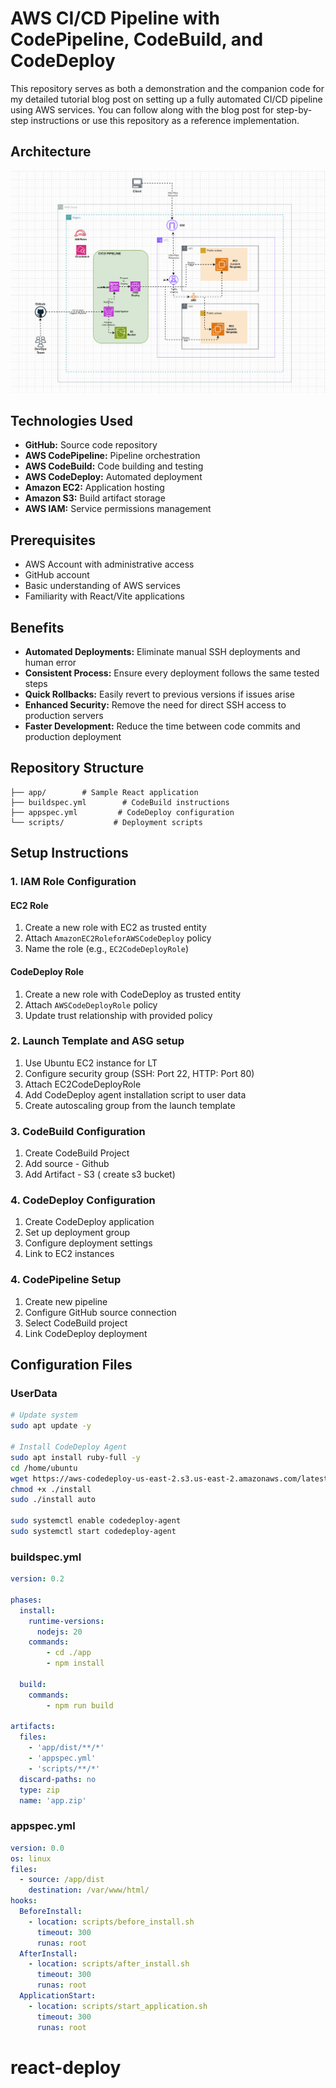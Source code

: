 # AWS CI/CD Pipeline with CodePipeline, CodeBuild, and CodeDeploy

This repository serves as both a demonstration and the companion code for my detailed tutorial blog post on setting up a fully automated CI/CD pipeline using AWS services. You can follow along with the blog post for step-by-step instructions or use this repository as a reference implementation.

## Architecture

![alt text](img-react-app-infra-design.png)

## Technologies Used

- **GitHub:** Source code repository
- **AWS CodePipeline:** Pipeline orchestration
- **AWS CodeBuild:** Code building and testing
- **AWS CodeDeploy:** Automated deployment
- **Amazon EC2:** Application hosting
- **Amazon S3:** Build artifact storage
- **AWS IAM:** Service permissions management

## Prerequisites

- AWS Account with administrative access
- GitHub account
- Basic understanding of AWS services
- Familiarity with React/Vite applications

## Benefits

- **Automated Deployments:** Eliminate manual SSH deployments and human error
- **Consistent Process:** Ensure every deployment follows the same tested steps
- **Quick Rollbacks:** Easily revert to previous versions if issues arise
- **Enhanced Security:** Remove the need for direct SSH access to production servers
- **Faster Development:** Reduce the time between code commits and production deployment

## Repository Structure

```
├── app/        # Sample React application
├── buildspec.yml        # CodeBuild instructions
├── appspec.yml         # CodeDeploy configuration
└── scripts/           # Deployment scripts
```

## Setup Instructions

### 1. IAM Role Configuration

#### EC2 Role
1. Create a new role with EC2 as trusted entity
2. Attach `AmazonEC2RoleforAWSCodeDeploy` policy
3. Name the role (e.g., `EC2CodeDeployRole`)

#### CodeDeploy Role
1. Create a new role with CodeDeploy as trusted entity
2. Attach `AWSCodeDeployRole` policy
3. Update trust relationship with provided policy

### 2. Launch Template and ASG setup

1. Use Ubuntu EC2 instance for LT
2. Configure security group (SSH: Port 22, HTTP: Port 80)
3. Attach EC2CodeDeployRole
4. Add CodeDeploy agent installation script to user data
5. Create autoscaling group from the launch template


### 3. CodeBuild Configuration

1. Create CodeBuild Project
2. Add source - Github
3. Add Artifact - S3 ( create s3 bucket)


### 4. CodeDeploy Configuration

1. Create CodeDeploy application
2. Set up deployment group
3. Configure deployment settings
4. Link to EC2 instances

### 4. CodePipeline Setup

1. Create new pipeline
2. Configure GitHub source connection
3. Select CodeBuild project
4. Link CodeDeploy deployment

## Configuration Files

### UserData
```bash
# Update system
sudo apt update -y

# Install CodeDeploy Agent
sudo apt install ruby-full -y
cd /home/ubuntu
wget https://aws-codedeploy-us-east-2.s3.us-east-2.amazonaws.com/latest/install
chmod +x ./install
sudo ./install auto

sudo systemctl enable codedeploy-agent
sudo systemctl start codedeploy-agent
```


### buildspec.yml
```yaml
version: 0.2

phases:
  install:
    runtime-versions:
      nodejs: 20
    commands:
        - cd ./app
        - npm install
       
  build:
    commands:
        - npm run build
     
artifacts:
  files:
    - 'app/dist/**/*'
    - 'appspec.yml'
    - 'scripts/**/*'
  discard-paths: no
  type: zip
  name: 'app.zip'
```

### appspec.yml
```yaml
version: 0.0
os: linux
files:
  - source: /app/dist
    destination: /var/www/html/
hooks:
  BeforeInstall:
    - location: scripts/before_install.sh
      timeout: 300
      runas: root
  AfterInstall:
    - location: scripts/after_install.sh
      timeout: 300
      runas: root
  ApplicationStart:
    - location: scripts/start_application.sh
      timeout: 300
      runas: root
```

# react-deploy
